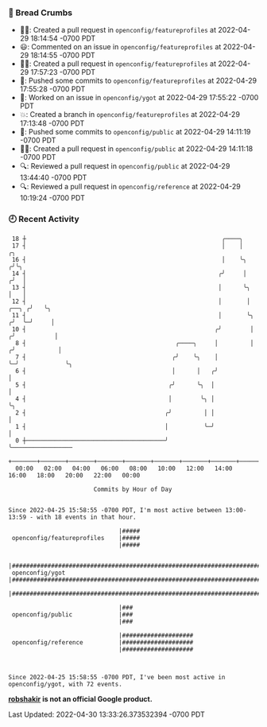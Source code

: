 ### 🍞 Bread Crumbs

 * ✍🏼: Created a pull request in `openconfig/featureprofiles` at 2022-04-29 18:14:54 -0700 PDT
 * 😃: Commented on an issue in `openconfig/featureprofiles` at 2022-04-29 18:14:55 -0700 PDT
 * ✍🏼: Created a pull request in `openconfig/featureprofiles` at 2022-04-29 17:57:23 -0700 PDT
 * 🚢: Pushed some commits to `openconfig/featureprofiles` at 2022-04-29 17:55:28 -0700 PDT
 * 👀: Worked on an issue in `openconfig/ygot` at 2022-04-29 17:55:22 -0700 PDT
 * 💥: Created a branch in `openconfig/featureprofiles` at 2022-04-29 17:13:48 -0700 PDT
 * 🚢: Pushed some commits to `openconfig/public` at 2022-04-29 14:11:19 -0700 PDT
 * ✍🏼: Created a pull request in `openconfig/public` at 2022-04-29 14:11:18 -0700 PDT
 * 🔍: Reviewed a pull request in  `openconfig/public` at 2022-04-29 13:44:40 -0700 PDT
 * 🔍: Reviewed a pull request in  `openconfig/reference` at 2022-04-29 10:19:24 -0700 PDT

### 🕘 Recent Activity
```
 18 ┼                                                       ╭────╮
 17 ┤                                                       │    │               ╭╮
 16 ┤                                                       │    ╰╮             ╭╯╰╮
 14 ┤                                                      ╭╯     │            ╭╯  │
 13 ┤                                                      │      ╰╮           │   │
 12 ┤                                                      │       │     ╭──╮ ╭╯   ╰╮
 11 ┤                                                      │       ╰╮   ╭╯  ╰─╯     │
 10 ┤                                                     ╭╯        │  ╭╯           │
  8 ┤                                          ╭────╮     │         │ ╭╯            │
  7 ┤                                         ╭╯    ╰╮    │         ╰─╯             ╰╮
  6 ┤                                         │      │   ╭╯                          │
  5 ┤                                        ╭╯      ╰╮  │                           │
  4 ┤                                        │        ╰╮ │                           ╰╮
  2 ┤                                       ╭╯         │ │                            │
  1 ┤                                       │          ╰─╯                            │
  0 ┼───────────────────────────────────────╯                                         ╰─────────────────
    +───────+───────+───────+───────+───────+───────+───────+───────+───────+───────+───────+───────+────
  00:00   02:00   04:00   06:00   08:00   10:00   12:00   14:00   16:00   18:00   20:00   22:00   00:00   

						Commits by Hour of Day


Since 2022-04-25 15:58:55 -0700 PDT, I'm most active between 13:00-13:59 - with 18 events in that hour.

```



```
                               |#####
 openconfig/featureprofiles    |#####
                               |#####

                               |########################################################################
 openconfig/ygot               |########################################################################
                               |########################################################################

                               |###
 openconfig/public             |###
                               |###

                               |####################
 openconfig/reference          |####################
                               |####################



Since 2022-04-25 15:58:55 -0700 PDT, I've been most active in openconfig/ygot, with 72 events.

```
**[robshakir](mailto:robjs@google.com) is not an official Google product.**  


Last Updated: 2022-04-30 13:33:26.373532394 -0700 PDT
